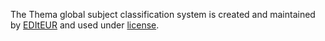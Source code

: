 The Thema global subject classification system is created and maintained by [EDItEUR](http://www.editeur.org) and used under [license](http://www.editeur.org/files/about/EDItEUR%20IPR%20licence%2001-06-15.pdf).
